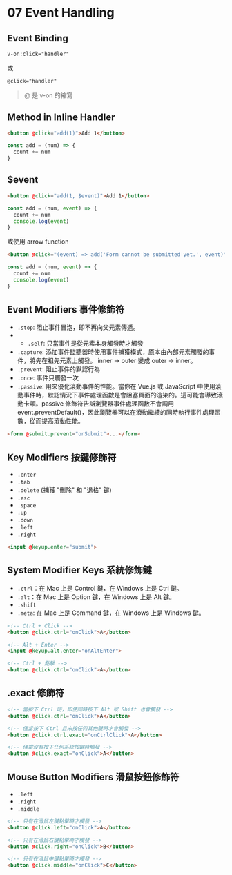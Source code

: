 # 07 Event Handling

## Event Binding

```html
v-on:click="handler" 
```

或

```html
@click="handler"
```

> @ 是 v-on 的縮寫

## Method in Inline Handler

```html
<button @click="add(1)">Add 1</button>
```

```js
const add = (num) => {
  count += num
}
```

## $event

```html
<button @click="add(1, $event)">Add 1</button>
```

```js
const add = (num, event) => {
  count += num
  console.log(event)
}
```

或使用 arrow function

```html
<button @click="(event) => add('Form cannot be submitted yet.', event)">Add 1</button>
```

```js
const add = (num, event) => {
  count += num
  console.log(event)
}
```

## Event Modifiers 事件修飾符

- `.stop`: 阻止事件冒泡，即不再向父元素傳遞。
- - `.self`: 只當事件是從元素本身觸發時才觸發
- `.capture`: 添加事件監聽器時使用事件捕獲模式，原本由內部元素觸發的事件，將先在祖先元素上觸發。 inner ->  outer 變成 outer -> inner。
- `.prevent`: 阻止事件的默認行為
- `.once`: 事件只觸發一次
- `.passive`: 用來優化滾動事件的性能。當你在 Vue.js 或 JavaScript 中使用滾動事件時，默認情況下事件處理函數是會阻塞頁面的渲染的。這可能會導致滾動卡頓。passive 修飾符告訴瀏覽器事件處理函數不會調用 event.preventDefault()，因此瀏覽器可以在滾動繼續的同時執行事件處理函數，從而提高滾動性能。

```html
<form @submit.prevent="onSubmit">...</form>
```

## Key Modifiers 按鍵修飾符

- `.enter`
- `.tab`
- `.delete` (捕獲 "刪除" 和 "退格" 鍵)
- `.esc`
- `.space`
- `.up`
- `.down`
- `.left`
- `.right`

```html
<input @keyup.enter="submit">
```

## System Modifier Keys 系統修飾鍵

- `.ctrl`：在 Mac 上是 Control 鍵，在 Windows 上是 Ctrl 鍵。
- `.alt`：在 Mac 上是 Option 鍵，在 Windows 上是 Alt 鍵。
- `.shift`
- `.meta`: 在 Mac 上是 Command 鍵，在 Windows 上是 Windows 鍵。

```html
<!-- Ctrl + Click -->
<button @click.ctrl="onClick">A</button>
```

```html
<!-- Alt + Enter -->
<input @keyup.alt.enter="onAltEnter">
```

```html
<!-- Ctrl + 點擊 -->
<button @click.ctrl="onClick">A</button>
```

## .exact 修飾符

```html
<!-- 當按下 Ctrl 時，即使同時按下 Alt 或 Shift 也會觸發 -->
<button @click.ctrl="onClick">A</button>

<!-- 僅當按下 Ctrl 且未按任何其他鍵時才會觸發 -->
<button @click.ctrl.exact="onCtrlClick">A</button>

<!-- 僅當沒有按下任何系統按鍵時觸發 -->
<button @click.exact="onClick">A</button>
```

## Mouse Button Modifiers 滑鼠按鈕修飾符

- `.left`
- `.right`
- `.middle`

```html
<!-- 只有在滑鼠左鍵點擊時才觸發 -->
<button @click.left="onClick">A</button>

<!-- 只有在滑鼠右鍵點擊時才觸發 -->
<button @click.right="onClick">B</button>

<!-- 只有在滑鼠中鍵點擊時才觸發 -->
<button @click.middle="onClick">C</button>
```
